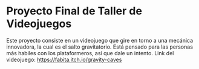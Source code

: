# Proyecto Final de Taller de Videojuegos

Este proyecto consiste en un videojuego que gire en torno a una mecánica innovadora, la cual es el salto gravitatorio. Está pensado para las personas más habiles con los plataformeros, así que dale un intento.
Link del videojuego: https://fabita.itch.io/gravity-caves
